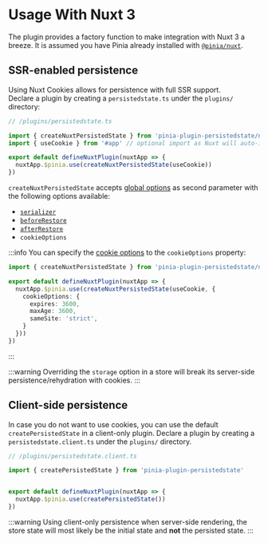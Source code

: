 # Usage With Nuxt 3

The plugin provides a factory function to make integration with Nuxt 3 a breeze. It is assumed you have Pinia already installed with [`@pinia/nuxt`](https://pinia.vuejs.org/ssr/nuxt.html).

## SSR-enabled persistence

Using Nuxt Cookies allows for persistence with full SSR support.   
Declare a plugin by creating a `persistedstate.ts` under the `plugins/` directory:

```ts
// /plugins/persistedstate.ts

import { createNuxtPersistedState } from 'pinia-plugin-persistedstate/nuxt'
import { useCookie } from '#app' // optional import as Nuxt will auto-import it

export default defineNuxtPlugin(nuxtApp => {
  nuxtApp.$pinia.use(createNuxtPersistedState(useCookie))
})
```

`createNuxtPersistedState` accepts [global options](/guide/advanced#global-persistence-options) as second parameter with the following options available:

- [`serializer`](/guide/config#serializer)
- [`beforeRestore`](/guide/config#beforeRestore)
- [`afterRestore`](/guide/config#afterRestore)
- `cookieOptions`

:::info
You can specify the [cookie options](https://v3.nuxtjs.org/api/composables/use-cookie#options) to the `cookieOptions` property:

```ts
import { createNuxtPersistedState } from 'pinia-plugin-persistedstate/nuxt'

export default defineNuxtPlugin(nuxtApp => {
  nuxtApp.$pinia.use(createNuxtPersistedState(useCookie, {
    cookieOptions: {
      expires: 3600, 
      maxAge: 3600,
      sameSite: 'strict',
    }
  }))
})
```
:::

:::warning
Overriding the `storage` option in a store will break its server-side persistence/rehydration with cookies.
:::

## Client-side persistence

In case you do not want to use cookies, you can use the default `createPersistedState` in a client-only plugin.
Declare a plugin by creating a `persistedstate.client.ts` under the `plugins/` directory.

```ts
// /plugins/persistedstate.client.ts

import { createPersistedState } from 'pinia-plugin-persistedstate'


export default defineNuxtPlugin(nuxtApp => {
  nuxtApp.$pinia.use(createPersistedState())
})
```

:::warning
Using client-only persistence when server-side rendering, the store state will most likely be the initial state and **not** the persisted state.
:::
